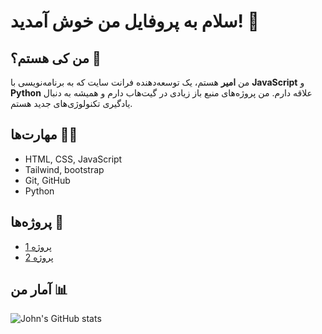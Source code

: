 # سلام به پروفایل من خوش آمدید! 👋

## من کی هستم؟ 🤔

من **امیر** هستم، یک توسعه‌دهنده فرانت سایت که به برنامه‌نویسی با **JavaScript** و **Python** علاقه دارم. من پروژه‌های منبع باز زیادی در گیت‌هاب دارم و همیشه به دنبال یادگیری تکنولوژی‌های جدید هستم.

## مهارت‌ها 🧑‍💻
- HTML, CSS, JavaScript
- Tailwind, bootstrap
- Git, GitHub
- Python

## پروژه‌ها 🚀
- [پروژه 1](https://6mir.github.io/6mir)
- [پروژه 2](https://6mir.github.io/6mir)

## آمار من 📊
![John's GitHub stats](https://github-readme-stats.vercel.app/api?username=john-doe&show_icons=true&count_private=true&hide=prs&theme=radical)
